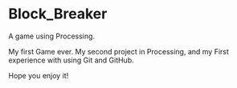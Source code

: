 Block_Breaker
=============

A game using Processing.

My first Game ever. My second project in Processing, and my First experience with using Git and GitHub.

Hope you enjoy it!
